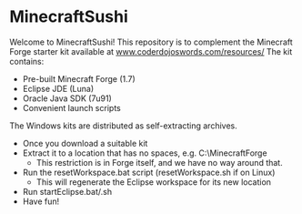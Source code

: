 # MinecraftSushi
Welcome to MinecraftSushi!
This repository is to complement the Minecraft Forge starter kit available at www.coderdojoswords.com/resources/
The kit contains:
* Pre-built Minecraft Forge (1.7)
* Eclipse JDE (Luna)
* Oracle Java SDK (7u91)
* Convenient launch scripts

The Windows kits are distributed as self-extracting archives.
* Once you download a suitable kit
* Extract it to a location that has no spaces, e.g. C:\MinecraftForge
  * This restriction is in Forge itself, and we have no way around that.
* Run the resetWorkspace.bat script (resetWorkspace.sh if on Linux)
  * This will regenerate the Eclipse workspace for its new location
* Run startEclipse.bat/.sh
* Have fun!
